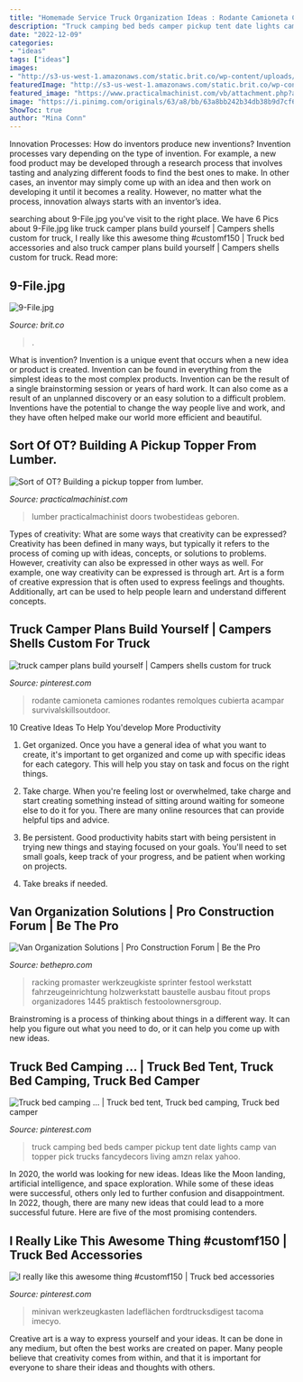 ```yaml
---
title: "Homemade Service Truck Organization Ideas : Rodante Camioneta Camiones Rodantes Remolques Cubierta Acampar Survivalskillsoutdoor"
description: "Truck camping bed beds camper pickup tent date lights camp van topper pick trucks fancydecors living amzn relax yahoo"
date: "2022-12-09"
categories:
- "ideas"
tags: ["ideas"]
images:
- "http://s3-us-west-1.amazonaws.com/static.brit.co/wp-content/uploads/2013/08/9-File.jpg"
featuredImage: "http://s3-us-west-1.amazonaws.com/static.brit.co/wp-content/uploads/2013/08/9-File.jpg"
featured_image: "https://www.practicalmachinist.com/vb/attachment.php?attachmentid=103098&amp;d=1395713328"
image: "https://i.pinimg.com/originals/63/a8/bb/63a8bb242b34db38b9d7cf67bafb2569.jpg"
ShowToc: true
author: "Mina Conn"
---
```



Innovation Processes: How do inventors produce new inventions?
Invention processes vary depending on the type of invention. For example, a new food product may be developed through a research process that involves tasting and analyzing different foods to find the best ones to make. In other cases, an inventor may simply come up with an idea and then work on developing it until it becomes a reality. However, no matter what the process, innovation always starts with an inventor’s idea.

	

		
searching about 9-File.jpg you've visit to the right place. We have 6 Pics about 9-File.jpg like truck camper plans build yourself | Campers shells custom for truck, I really like this awesome thing #customf150 | Truck bed accessories and also truck camper plans build yourself | Campers shells custom for truck. Read more:
		
    
## 9-File.jpg

<img loading=lazy src="http://s3-us-west-1.amazonaws.com/static.brit.co/wp-content/uploads/2013/08/9-File.jpg" onerror="this.onerror=null;this.src='https://tse1.mm.bing.net/th?id=OIP.PzPR5sBcpG4_kQyPLuhjbgHaKO&amp;pid=15.1';" alt="9-File.jpg">

_Source: brit.co_

>. 

	

What is invention?
Invention is a unique event that occurs when a new idea or product is created. Invention can be found in everything from the simplest ideas to the most complex products. Invention can be the result of a single brainstorming session or years of hard work. It can also come as a result of an unplanned discovery or an easy solution to a difficult problem. Inventions have the potential to change the way people live and work, and they have often helped make our world more efficient and beautiful.

    
## Sort Of OT? Building A Pickup Topper From Lumber.

<img loading=lazy src="https://www.practicalmachinist.com/vb/attachment.php?attachmentid=103098&amp;d=1395713328" onerror="this.onerror=null;this.src='https://tse1.mm.bing.net/th?id=OIP.u6k3VTAJm2DgjVeMloIqQgHaFj&amp;pid=15.1';" alt="Sort of OT? Building a pickup topper from lumber.">

_Source: practicalmachinist.com_

>lumber practicalmachinist doors twobestideas geboren. 

	

Types of creativity: What are some ways that creativity can be expressed?
Creativity has been defined in many ways, but typically it refers to the process of coming up with ideas, concepts, or solutions to problems. However, creativity can also be expressed in other ways as well. For example, one way creativity can be expressed is through art. Art is a form of creative expression that is often used to express feelings and thoughts. Additionally, art can be used to help people learn and understand different concepts.

    
## Truck Camper Plans Build Yourself | Campers Shells Custom For Truck

<img loading=lazy src="https://s-media-cache-ak0.pinimg.com/736x/24/43/27/2443270e1ca9f98b69260ff093c8c530--camper-shells-truck-camping.jpg" onerror="this.onerror=null;this.src='https://tse2.mm.bing.net/th?id=OIP.hBegdcKt5sfbYystuLNaxQHaFj&amp;pid=15.1';" alt="truck camper plans build yourself | Campers shells custom for truck">

_Source: pinterest.com_

>rodante camioneta camiones rodantes remolques cubierta acampar survivalskillsoutdoor. 

	

10 Creative Ideas To Help You'develop More Productivity
1. Get organized. Once you have a general idea of what you want to create, it's important to get organized and come up with specific ideas for each category. This will help you stay on task and focus on the right things.
2. Take charge. When you're feeling lost or overwhelmed, take charge and start creating something instead of sitting around waiting for someone else to do it for you. There are many online resources that can provide helpful tips and advice.

3. Be persistent. Good productivity habits start with being persistent in trying new things and staying focused on your goals. You'll need to set small goals, keep track of your progress, and be patient when working on projects.

4. Take breaks if needed.

    
## Van Organization Solutions | Pro Construction Forum | Be The Pro

<img loading=lazy src="https://bethepro.com/wp-content/uploads/2013/12/IMG_1445.jpg" onerror="this.onerror=null;this.src='https://tse4.mm.bing.net/th?id=OIP.r9zskYuMT4IvF-3IdWIwKAHaJ4&amp;pid=15.1';" alt="Van Organization Solutions | Pro Construction Forum | Be the Pro">

_Source: bethepro.com_

>racking promaster werkzeugkiste sprinter festool werkstatt fahrzeugeinrichtung holzwerkstatt baustelle ausbau fitout props organizadores 1445 praktisch festoolownersgroup. 

	

Brainstroming is a process of thinking about things in a different way. It can help you figure out what you need to do, or it can help you come up with new ideas.

    
## Truck Bed Camping … | Truck Bed Tent, Truck Bed Camping, Truck Bed Camper

<img loading=lazy src="https://i.pinimg.com/originals/a9/9a/16/a99a166fb380d2ab7351954d3fa3a062.jpg" onerror="this.onerror=null;this.src='https://tse2.mm.bing.net/th?id=OIP.iSsOm4eHUhe_jM5uguIYgwHaFj&amp;pid=15.1';" alt="Truck bed camping … | Truck bed tent, Truck bed camping, Truck bed camper">

_Source: pinterest.com_

>truck camping bed beds camper pickup tent date lights camp van topper pick trucks fancydecors living amzn relax yahoo. 

	

In 2020, the world was looking for new ideas. Ideas like the Moon landing, artificial intelligence, and space exploration. While some of these ideas were successful, others only led to further confusion and disappointment. In 2022, though, there are many new ideas that could lead to a more successful future. Here are five of the most promising contenders.

    
## I Really Like This Awesome Thing #customf150 | Truck Bed Accessories

<img loading=lazy src="https://i.pinimg.com/originals/63/a8/bb/63a8bb242b34db38b9d7cf67bafb2569.jpg" onerror="this.onerror=null;this.src='https://tse2.mm.bing.net/th?id=OIP.Wsw0SkC1c9inxt8TwcxHqAHaFj&amp;pid=15.1';" alt="I really like this awesome thing #customf150 | Truck bed accessories">

_Source: pinterest.com_

>minivan werkzeugkasten ladeflächen fordtrucksdigest tacoma imecyo. 

	

Creative art is a way to express yourself and your ideas. It can be done in any medium, but often the best works are created on paper. Many people believe that creativity comes from within, and that it is important for everyone to share their ideas and thoughts with others.

